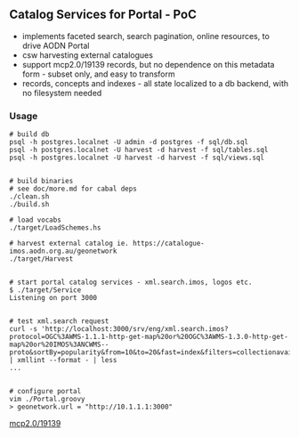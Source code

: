 
## Catalog Services for Portal - PoC

- implements faceted search, search pagination, online resources, to drive AODN Portal
- csw harvesting external catalogues
- support mcp2.0/19139 records, but no dependence on this metadata form - subset only, and easy to transform
- records, concepts and indexes - all state localized to a db backend, with no filesystem needed


### Usage
```
# build db
psql -h postgres.localnet -U admin -d postgres -f sql/db.sql
psql -h postgres.localnet -U harvest -d harvest -f sql/tables.sql
psql -h postgres.localnet -U harvest -d harvest -f sql/views.sql


# build binaries
# see doc/more.md for cabal deps
./clean.sh
./build.sh

# load vocabs
./target/LoadSchemes.hs

# harvest external catalog ie. https://catalogue-imos.aodn.org.au/geonetwork
./target/Harvest


# start portal catalog services - xml.search.imos, logos etc.
$ ./target/Service
Listening on port 3000


# test xml.search request
curl -s 'http://localhost:3000/srv/eng/xml.search.imos?protocol=OGC%3AWMS-1.1.1-http-get-map%20or%20OGC%3AWMS-1.3.0-http-get-map%20or%20IMOS%3ANCWMS--proto&sortBy=popularity&from=10&to=20&fast=index&filters=collectionavailability' | xmllint --format - | less
...


# configure portal
vim ./Portal.groovy
> geonetwork.url = "http://10.1.1.1:3000"

```


[mcp2.0/19139](./src/ParseMCP20.hs) 

